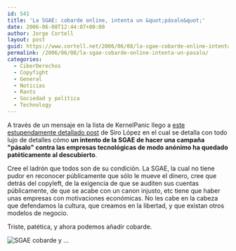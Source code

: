 ```yaml
---
id: 541
title: 'La SGAE: cobarde online, intenta un &quot;pásalo&quot;'
date: 2006-06-08T12:44:07+00:00
author: Jorge Cortell
layout: post
guid: https://www.cortell.net/2006/06/08/la-sgae-cobarde-online-intenta-un-pasalo/
permalink: /2006/06/08/la-sgae-cobarde-online-intenta-un-pasalo/
categories:
  - CiberDerechos
  - Copyfight
  - General
  - Noticias
  - Rants
  - Sociedad y polí­tica
  - Technology
---
```

A través de un mensaje en la lista de KernelPanic llego a <a title="Post de Siro Lopez" target="_blank" href="https://blogs.periodistadigital.com/sirolopez.php/2006/06/05/la_sgae_envia_un_e_mail_ocultando_su_ide">este estupendamente detallado post</a> de Siro López en el cual se detalla con todo lujo de detalles cómo **un intento de la SGAE de hacer una campaña "pásalo" contra las empresas tecnológicas de modo anónimo ha quedado patéticamente al descubierto**.

Cree el ladrón que todos son de su condición. La SGAE, la cual no tiene pudor en reconocer públicamente que sólo le mueve el dinero, cree que detrás del copyleft, de la exigencia de que se auditen sus cuentas públicamente, de que se acabe con un canon injusto, etc tiene que haber unas empresas con motivaciones económicas. No les cabe en la cabeza que defendamos la cultura, que creamos en la libertad, y que existan otros modelos de negocio.

Triste, patética, y ahora podemos añadir cobarde.

![SGAE cobarde y ...](https://static.flickr.com/31/91333477_0cc8d59057_o.jpg "SGAE cobarde y ...")
